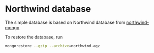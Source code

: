 # Northwind database

The simple database is based on Northwind database from [northwind-mongo](https://github.com/tmcnab/northwind-mongo)

To restore the database, run
``` bash
mongorestore --gzip --archive=northwind.agz
```